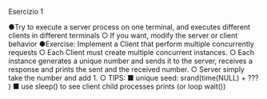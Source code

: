 Esercizio 1 

●Try to execute a server process on one terminal, and executes different clients in different terminals
○ If you want, modify the server or client behavior
●Exercise: Implement a Client that perform multiple concurrently requests
○ Each Client must create multiple concurrent instances.
○ Each instance generates a unique number and sends it to the server, receives a response and
prints the sent and the received number.
○ Server simply take the number and add 1.
○ TIPS:
■ unique seed: srand(time(NULL) + ??? )
■ use sleep() to see client child processes prints (or loop wait())
